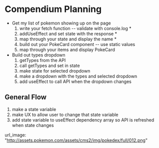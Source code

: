 # Compendium Planning

- Get my list of pokemon showing up on the page
  1.  write your fetch function -- validate with console.log *
  1.  addUseEffect and set state with the response *
  1.  map through your state and display the name *
  1.  build out your PokeCard component -- use static values
  1.  map through your items and display PokeCard
- Build out types dropdown
  1. getTypes from the API
  1. call getTypes and set in state
  1. make state for selected dropdown
  1. make a dropdown with the types and selected dropdown
  1. add useEffect to call API when the dropdown changes

## General Flow

1. make a state variable
1. make UX to allow user to change that state variable
1. add state variable to useEffect dependency array so API is refreshed when state changes

url_image: "http://assets.pokemon.com/assets/cms2/img/pokedex/full/012.png"